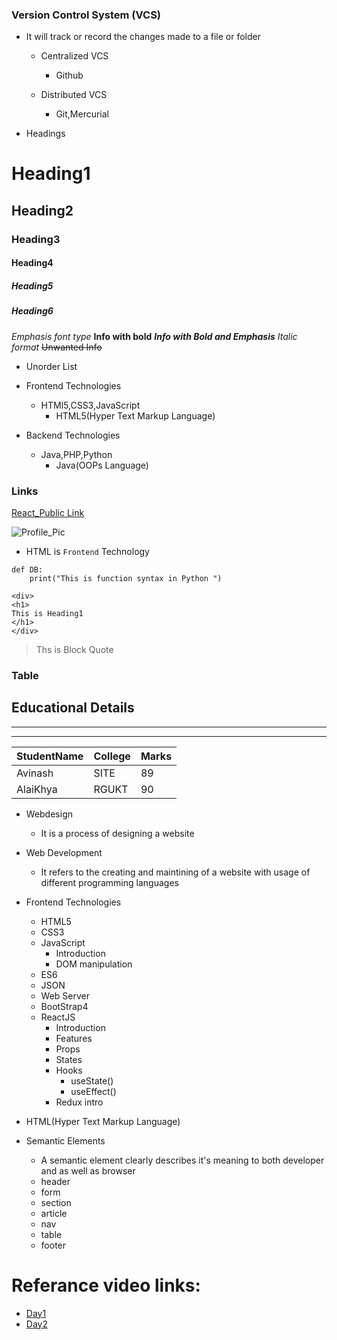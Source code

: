### Version Control System (VCS)

+ It will track or record the changes made to a file or folder

    + Centralized VCS
        + Github

    + Distributed VCS
      + Git,Mercurial

+ Headings

# Heading1
## Heading2
### Heading3
#### Heading4
##### Heading5
##### Heading6

*Emphasis font type*
**Info with bold**
***Info with Bold and Emphasis***
_Italic format_
~~Unwanted Info~~


+ Unorder List

+ Frontend Technologies
	- HTMl5,CSS3,JavaScript
		- HTML5(Hyper Text Markup Language)
+ Backend Technologies
	+ Java,PHP,Python
		+ Java(OOPs Language)

### Links

[React_Public Link](https://github.com/KalyanPaladugu/React_Public)

![Profile_Pic](https://t3.ftcdn.net/jpg/01/00/47/36/240_F_100473618_FVj5mQT2nxDb2Ysa2p2HNxrOuenvT2lY.jpg)

- HTML is `Frontend` Technology

```
def DB:
	print("This is function syntax in Python ")

```
```
<div>
<h1>
This is Heading1
</h1>
</div>
```

> Ths is Block Quote

### Table

Educational Details
---
***
___

| StudentName | College  | Marks |
|-------------|----------|-------|
| Avinash    |  SITE   | 89      |
| AlaiKhya   | RGUKT   |90       |


+ Webdesign
    + It is a process of designing a website

+ Web Development
    - It refers to the creating and maintining of a website with usage of different programming languages


+ Frontend Technologies
    + HTML5
    + CSS3
    + JavaScript
        + Introduction
        + DOM manipulation
    + ES6
    + JSON
    + Web Server
    + BootStrap4
    + ReactJS
        + Introduction
        + Features
        + Props
        + States
        + Hooks 
            + useState()
            + useEffect()
        + Redux intro

+ HTML(Hyper Text Markup Language)

+ Semantic Elements

    + A semantic element clearly describes it's meaning to both developer and as well as browser
    + header
    + form
    + section
    + article
    + nav
    + table
    + footer


Referance video links:
======================
+ [Day1](https://transcripts.gotomeeting.com/#/s/964aed2898e1cfb2662ff0745be0fe01c557c23f5555de4c6b3f6ab0bcb635e5)
+ [Day2](https://transcripts.gotomeeting.com/#/s/8a33b0d7a9517eb3dbd3deef05e08473063f19b600e80670dbccdee453b5ca9b)
